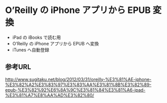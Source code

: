 O’Reilly の iPhone アプリから EPUB 変換
===============

* iPad の iBooks で読む用
* O’Reilly の iPhone アプリから EPUB へ変換
* iTunes へ自動登録

参考URL
---------------
http://www.sugitaku.net/blog/2012/03/31/oreilly-%E3%81%AE-iphone-%E3%82%A2%E3%83%97%E3%83%AA%E3%81%8B%E3%82%89-epub-%E3%82%92%E6%8A%9C%E3%81%84%E3%81%A6-ipad-%E3%81%A7%E8%AA%AD%E3%82%80/